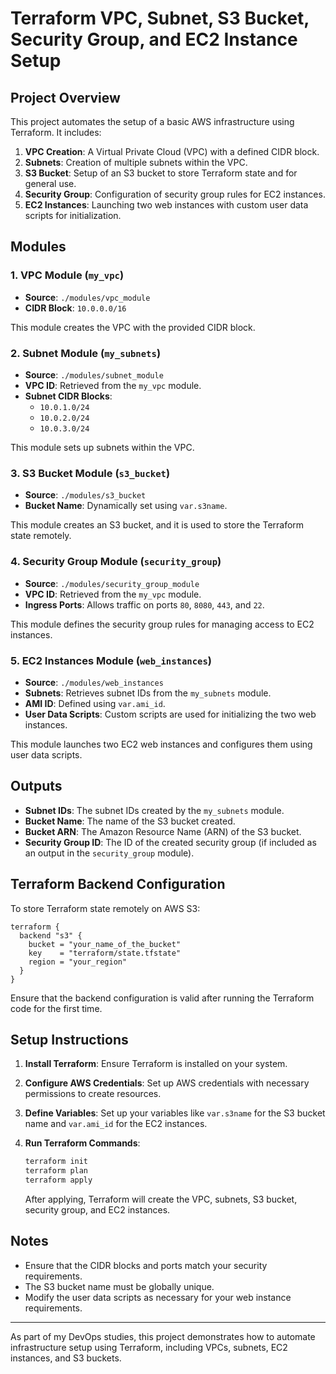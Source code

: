 
# Terraform VPC, Subnet, S3 Bucket, Security Group, and EC2 Instance Setup

## Project Overview

This project automates the setup of a basic AWS infrastructure using Terraform. It includes:

1. **VPC Creation**: A Virtual Private Cloud (VPC) with a defined CIDR block.
2. **Subnets**: Creation of multiple subnets within the VPC.
3. **S3 Bucket**: Setup of an S3 bucket to store Terraform state and for general use.
4. **Security Group**: Configuration of security group rules for EC2 instances.
5. **EC2 Instances**: Launching two web instances with custom user data scripts for initialization.

## Modules

### 1. VPC Module (`my_vpc`)
- **Source**: `./modules/vpc_module`
- **CIDR Block**: `10.0.0.0/16`

This module creates the VPC with the provided CIDR block.

### 2. Subnet Module (`my_subnets`)
- **Source**: `./modules/subnet_module`
- **VPC ID**: Retrieved from the `my_vpc` module.
- **Subnet CIDR Blocks**: 
  - `10.0.1.0/24`
  - `10.0.2.0/24`
  - `10.0.3.0/24`

This module sets up subnets within the VPC.

### 3. S3 Bucket Module (`s3_bucket`)
- **Source**: `./modules/s3_bucket`
- **Bucket Name**: Dynamically set using `var.s3name`.

This module creates an S3 bucket, and it is used to store the Terraform state remotely.

### 4. Security Group Module (`security_group`)
- **Source**: `./modules/security_group_module`
- **VPC ID**: Retrieved from the `my_vpc` module.
- **Ingress Ports**: Allows traffic on ports `80`, `8080`, `443`, and `22`.

This module defines the security group rules for managing access to EC2 instances.

### 5. EC2 Instances Module (`web_instances`)
- **Source**: `./modules/web_instances`
- **Subnets**: Retrieves subnet IDs from the `my_subnets` module.
- **AMI ID**: Defined using `var.ami_id`.
- **User Data Scripts**: Custom scripts are used for initializing the two web instances.

This module launches two EC2 web instances and configures them using user data scripts.

## Outputs

- **Subnet IDs**: The subnet IDs created by the `my_subnets` module.
- **Bucket Name**: The name of the S3 bucket created.
- **Bucket ARN**: The Amazon Resource Name (ARN) of the S3 bucket.
- **Security Group ID**: The ID of the created security group (if included as an output in the `security_group` module).

## Terraform Backend Configuration

To store Terraform state remotely on AWS S3:

```hcl
terraform {
  backend "s3" {
    bucket = "your_name_of_the_bucket"
    key    = "terraform/state.tfstate"
    region = "your_region"
  }
}
```

Ensure that the backend configuration is valid after running the Terraform code for the first time.

## Setup Instructions

1. **Install Terraform**: Ensure Terraform is installed on your system.
2. **Configure AWS Credentials**: Set up AWS credentials with necessary permissions to create resources.
3. **Define Variables**: Set up your variables like `var.s3name` for the S3 bucket name and `var.ami_id` for the EC2 instances.
4. **Run Terraform Commands**:
   ```bash
   terraform init
   terraform plan
   terraform apply
   ```

   After applying, Terraform will create the VPC, subnets, S3 bucket, security group, and EC2 instances.

## Notes

- Ensure that the CIDR blocks and ports match your security requirements.
- The S3 bucket name must be globally unique.
- Modify the user data scripts as necessary for your web instance requirements.

---

As part of my DevOps studies, this project demonstrates how to automate infrastructure setup using Terraform, including VPCs, subnets, EC2 instances, and S3 buckets.
